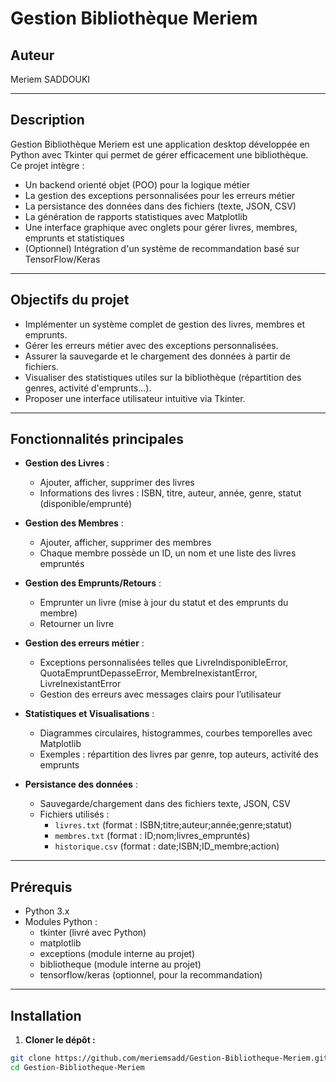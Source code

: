 # Gestion Bibliothèque Meriem

## Auteur  
Meriem SADDOUKI

---

## Description

Gestion Bibliothèque Meriem est une application desktop développée en Python avec Tkinter qui permet de gérer efficacement une bibliothèque.  
Ce projet intègre :  
- Un backend orienté objet (POO) pour la logique métier  
- La gestion des exceptions personnalisées pour les erreurs métier  
- La persistance des données dans des fichiers (texte, JSON, CSV)  
- La génération de rapports statistiques avec Matplotlib  
- Une interface graphique avec onglets pour gérer livres, membres, emprunts et statistiques  
- (Optionnel) Intégration d'un système de recommandation basé sur TensorFlow/Keras

---

## Objectifs du projet

- Implémenter un système complet de gestion des livres, membres et emprunts.  
- Gérer les erreurs métier avec des exceptions personnalisées.  
- Assurer la sauvegarde et le chargement des données à partir de fichiers.  
- Visualiser des statistiques utiles sur la bibliothèque (répartition des genres, activité d'emprunts...).  
- Proposer une interface utilisateur intuitive via Tkinter.  

---

## Fonctionnalités principales

- **Gestion des Livres** :  
  - Ajouter, afficher, supprimer des livres  
  - Informations des livres : ISBN, titre, auteur, année, genre, statut (disponible/emprunté)

- **Gestion des Membres** :  
  - Ajouter, afficher, supprimer des membres  
  - Chaque membre possède un ID, un nom et une liste des livres empruntés

- **Gestion des Emprunts/Retours** :  
  - Emprunter un livre (mise à jour du statut et des emprunts du membre)  
  - Retourner un livre  

- **Gestion des erreurs métier** :  
  - Exceptions personnalisées telles que LivreIndisponibleError, QuotaEmpruntDepasseError, MembreInexistantError, LivreInexistantError  
  - Gestion des erreurs avec messages clairs pour l’utilisateur  

- **Statistiques et Visualisations** :  
  - Diagrammes circulaires, histogrammes, courbes temporelles avec Matplotlib  
  - Exemples : répartition des livres par genre, top auteurs, activité des emprunts  

- **Persistance des données** :  
  - Sauvegarde/chargement dans des fichiers texte, JSON, CSV  
  - Fichiers utilisés :  
    - `livres.txt` (format : ISBN;titre;auteur;année;genre;statut)  
    - `membres.txt` (format : ID;nom;livres_empruntés)  
    - `historique.csv` (format : date;ISBN;ID_membre;action)

---

## Prérequis

- Python 3.x  
- Modules Python :  
  - tkinter (livré avec Python)  
  - matplotlib  
  - exceptions (module interne au projet)  
  - bibliotheque (module interne au projet)  
  - tensorflow/keras (optionnel, pour la recommandation)

---

## Installation

1. **Cloner le dépôt :**

```bash
git clone https://github.com/meriemsadd/Gestion-Bibliotheque-Meriem.git
cd Gestion-Bibliotheque-Meriem
